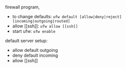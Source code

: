 firewall program,
- to change defaults: `ufw default [allow|deny|reject] [incoming|outgoing|routed]`
- allow [[ssh]]: `ufw allow [[ssh]]`
-  start ufw: `ufw enable`

default server setup: 
- allow default outgoing
- deny default incoming
- allow [[ssh]]
